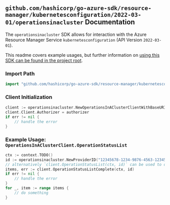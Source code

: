 
## `github.com/hashicorp/go-azure-sdk/resource-manager/kubernetesconfiguration/2022-03-01/operationsinacluster` Documentation

The `operationsinacluster` SDK allows for interaction with the Azure Resource Manager Service `kubernetesconfiguration` (API Version `2022-03-01`).

This readme covers example usages, but further information on [using this SDK can be found in the project root](https://github.com/hashicorp/go-azure-sdk/tree/main/docs).

### Import Path

```go
import "github.com/hashicorp/go-azure-sdk/resource-manager/kubernetesconfiguration/2022-03-01/operationsinacluster"
```


### Client Initialization

```go
client := operationsinacluster.NewOperationsInAClusterClientWithBaseURI("https://management.azure.com")
client.Client.Authorizer = authorizer
if err != nil {
	// handle the error
}
```


### Example Usage: `OperationsInAClusterClient.OperationStatusList`

```go
ctx := context.TODO()
id := operationsinacluster.NewProviderID("12345678-1234-9876-4563-123456789012", "example-resource-group", "clusterRpValue", "clusterResourceValue", "clusterValue")
// alternatively `client.OperationStatusList(ctx, id)` can be used to do batched pagination
items, err := client.OperationStatusListComplete(ctx, id)
if err != nil {
	// handle the error
}
for _, item := range items {
	// do something
}
```
